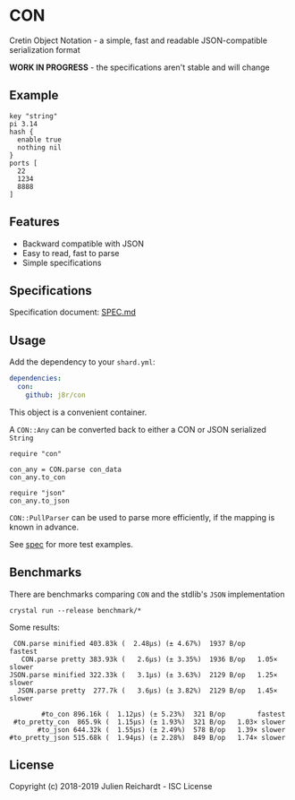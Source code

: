 # CON

Cretin Object Notation - a simple, fast and readable JSON-compatible serialization format

**WORK IN PROGRESS** - the specifications aren't stable and will change

## Example

```hcl
key "string"
pi 3.14
hash {
  enable true
  nothing nil
}
ports [
  22
  1234
  8888
]
```

## Features

- Backward compatible with JSON
- Easy to read, fast to parse
- Simple specifications

## Specifications

Specification document: [SPEC.md](SPEC.md)

## Usage

Add the dependency to your `shard.yml`:

```yaml
dependencies:
  con:
    github: j8r/con
```


This object is a convenient container.

A `CON::Any` can be converted back to either a CON or JSON serialized `String`


```crystal
require "con"

con_any = CON.parse con_data
con_any.to_con

require "json"
con_any.to_json
```

`CON::PullParser` can be used to parse more efficiently, if the mapping is known in advance.

See [spec](spec) for more test examples.

## Benchmarks

There are benchmarks comparing `CON` and the stdlib's `JSON` implementation

`crystal run --release benchmark/*`

Some results:

```
 CON.parse minified 403.83k (  2.48µs) (± 4.67%)  1937 B/op        fastest
   CON.parse pretty 383.93k (   2.6µs) (± 3.35%)  1936 B/op   1.05× slower
JSON.parse minified 322.33k (   3.1µs) (± 3.63%)  2129 B/op   1.25× slower
  JSON.parse pretty  277.7k (   3.6µs) (± 3.82%)  2129 B/op   1.45× slower
```

```
        #to_con 896.16k (  1.12µs) (± 5.23%)  321 B/op        fastest
 #to_pretty_con  865.9k (  1.15µs) (± 1.93%)  321 B/op   1.03× slower
       #to_json 644.32k (  1.55µs) (± 2.49%)  578 B/op   1.39× slower
#to_pretty_json 515.68k (  1.94µs) (± 2.28%)  849 B/op   1.74× slower
```

## License

Copyright (c) 2018-2019 Julien Reichardt - ISC License
